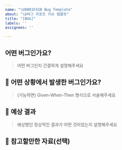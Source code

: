 ```yaml
---
name: "\U0001F41B Bug Template"
about: "\b버그 리포트 이슈 템플릿"
title: "[BUG]"
labels: ''
assignees: ''

---
```


## 어떤 버그인가요?

> 어떤 버그인지 간결하게 설명해주세요

## 🐛 어떤 상황에서 발생한 버그인가요?

> (가능하면) Given-When-Then 형식으로 서술해주세요

## 🍃 예상 결과

> 예상했던 정상적인 결과가 어떤 것이었는지 설명해주세요

## 🍃 참고할만한 자료(선택)
